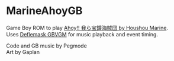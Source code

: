 # MarineAhoyGB
Game Boy ROM to play [Ahoy!! 我ら宝鐘海賊団 by Houshou Marine](https://youtu.be/e7VK3pne8N4).  
Uses [Deflemask GBVGM](https://github.com/Pegmode/-DeflemaskGBVGM-) for music playback and event timing.

Code and GB music by Pegmode  
Art by Gaplan  
